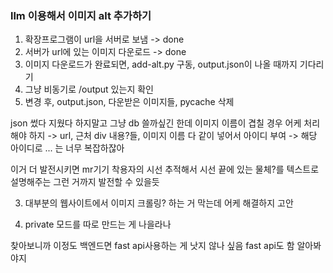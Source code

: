 ### llm 이용해서 이미지 alt 추가하기

1.  확장프로그램이 url을 서버로 보냄 -> done
2.  서버가 url에 있는 이미지 다운로드 -> done
3.  이미지 다운로드가 완료되면, add-alt.py 구동, output.json이 나올 때까지 기다리기
4.  그냥 비동기로 /output 있는지 확인
5.  변경 후, output.json, 다운받은 이미지들, pycache 삭제

json 썼다 지웠다 하지말고 그냥 db 쓸까싶긴 한데
이미지 이름이 겹칠 경우 어케 처리해야 하지
-> url, 근처 div 내용?들, 이미지 이름 다 같이 넣어서 아이디 부여 -> 해당 아이디로 ...
는 너무 복잡하잖아

이거 더 발전시키면 mr기기 착용자의 시선 추적해서
시선 끝에 있는 물체?를 텍스트로 설명해주는 그런 거까지 발전할 수 있을듯


3. 대부분의 웹사이트에서 이미지 크롤링? 하는 거 막는데 어케 해결하지 고안

4. private 모드를 따로 만드는 게 나을라나

찾아보니까 이정도 백엔드면 fast api사용하는 게 낫지 않나 싶음
fast api도 함 알아봐야지
